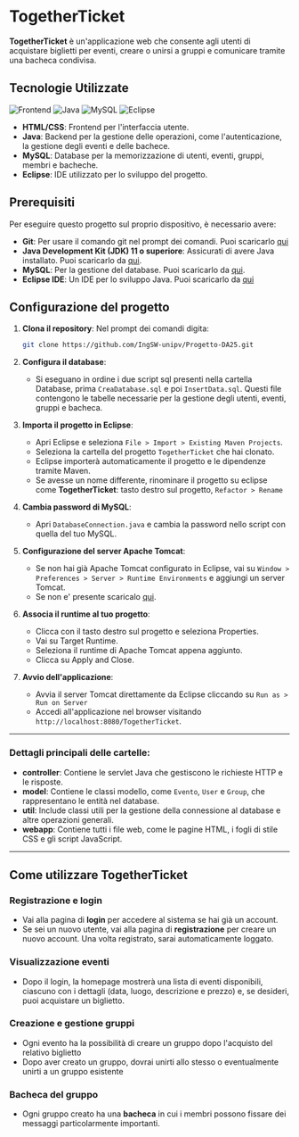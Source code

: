 # TogetherTicket

**TogetherTicket** è un'applicazione web che consente agli utenti di acquistare biglietti per eventi, creare o unirsi a gruppi e comunicare tramite una bacheca condivisa.

## Tecnologie Utilizzate

![Frontend](https://img.shields.io/badge/Frontend-HTML-E34F26?style=for-the-badge&logoColor=white)  ![Java](https://img.shields.io/badge/Backend-Java-007396?style=for-the-badge&logo=java&logoColor=white)   ![MySQL](https://img.shields.io/badge/Database-MySQL-4479A1?style=for-the-badge&logo=mysql&logoColor=white)  ![Eclipse](https://img.shields.io/badge/IDE-Eclipse-2C2255?style=for-the-badge&logo=eclipseide&logoColor=white)  



- **HTML/CSS**: Frontend per l'interfaccia utente.
- **Java**: Backend per la gestione delle operazioni, come l'autenticazione, la gestione degli eventi e delle bachece.
- **MySQL**: Database per la memorizzazione di utenti, eventi, gruppi, membri e bacheche.
- **Eclipse**: IDE utilizzato per lo sviluppo del progetto.

## Prerequisiti

Per eseguire questo progetto sul proprio dispositivo, è necessario avere:

- **Git**: Per usare il comando git nel prompt dei comandi. Puoi scaricarlo [qui](https://git-scm.com/downloads/win)
- **Java Development Kit (JDK) 11 o superiore**: Assicurati di avere Java installato. Puoi scaricarlo da [qui](https://www.oracle.com/java/technologies/downloads/#jdk23-windows).
- **MySQL**: Per la gestione del database. Puoi scaricarlo da [qui](https://dev.mysql.com/downloads/installer/).
- **Eclipse IDE**: Un IDE per lo sviluppo Java. Puoi scaricarlo da [qui](https://www.eclipse.org/downloads/packages/)

## Configurazione del progetto

1. **Clona il repository**: Nel prompt dei comandi digita:

   ```bash
   git clone https://github.com/IngSW-unipv/Progetto-DA25.git

3. **Configura il database**:
   - Si eseguano in ordine i due script sql presenti nella cartella Database, prima `CreaDatabase.sql` e poi `InsertData.sql`. Questi file contengono le tabelle necessarie per la gestione degli utenti, eventi, gruppi e bacheca.

4. **Importa il progetto in Eclipse**:
   - Apri Eclipse e seleziona `File > Import > Existing Maven Projects`.
   - Seleziona la cartella del progetto `TogetherTicket` che hai clonato.
   - Eclipse importerà automaticamente il progetto e le dipendenze tramite Maven.
   - Se avesse un nome differente, rinominare il progetto su eclipse come **TogetherTicket**: tasto destro sul progetto, `Refactor > Rename`
  
5. **Cambia password di MySQL**:
   - Apri `DatabaseConnection.java` e cambia la password nello script con quella del tuo MySQL.

6. **Configurazione del server Apache Tomcat**:
   - Se non hai già Apache Tomcat configurato in Eclipse, vai su `Window > Preferences > Server > Runtime Environments` e aggiungi un server Tomcat.
   - Se non e' presente scaricalo [qui](https://tomcat.apache.org/download-11.cgi).
  
7. **Associa il runtime al tuo progetto**:
   - Clicca con il tasto destro sul progetto e seleziona Properties.
   - Vai su Target Runtime.
   - Seleziona il runtime di Apache Tomcat appena aggiunto.
   - Clicca su Apply and Close.
  
8. **Avvio dell'applicazione**:
   - Avvia il server Tomcat direttamente da Eclipse cliccando su `Run as > Run on Server`
   - Accedi all'applicazione nel browser visitando `http://localhost:8080/TogetherTicket`.

---

### Dettagli principali delle cartelle:

- **controller**: Contiene le servlet Java che gestiscono le richieste HTTP e le risposte.
- **model**: Contiene le classi modello, come `Evento`, `User` e `Group`, che rappresentano le entità nel database.
- **util**: Include classi utili per la gestione della connessione al database e altre operazioni generali.
- **webapp**: Contiene tutti i file web, come le pagine HTML, i fogli di stile CSS e gli script JavaScript.

---

## Come utilizzare TogetherTicket

### Registrazione e login

- Vai alla pagina di **login** per accedere al sistema se hai già un account.
- Se sei un nuovo utente, vai alla pagina di **registrazione** per creare un nuovo account. Una volta registrato, sarai automaticamente loggato.

### Visualizzazione eventi

- Dopo il login, la homepage mostrerà una lista di eventi disponibili, ciascuno con i dettagli (data, luogo, descrizione e prezzo) e, se desideri, puoi acquistare un biglietto.

### Creazione e gestione gruppi

- Ogni evento ha la possibilità di creare un gruppo dopo l'acquisto del relativo biglietto
- Dopo aver creato un gruppo, dovrai unirti allo stesso o eventualmente unirti a un gruppo esistente

### Bacheca del gruppo

- Ogni gruppo creato ha una **bacheca** in cui i membri possono fissare dei messaggi particolarmente importanti.



